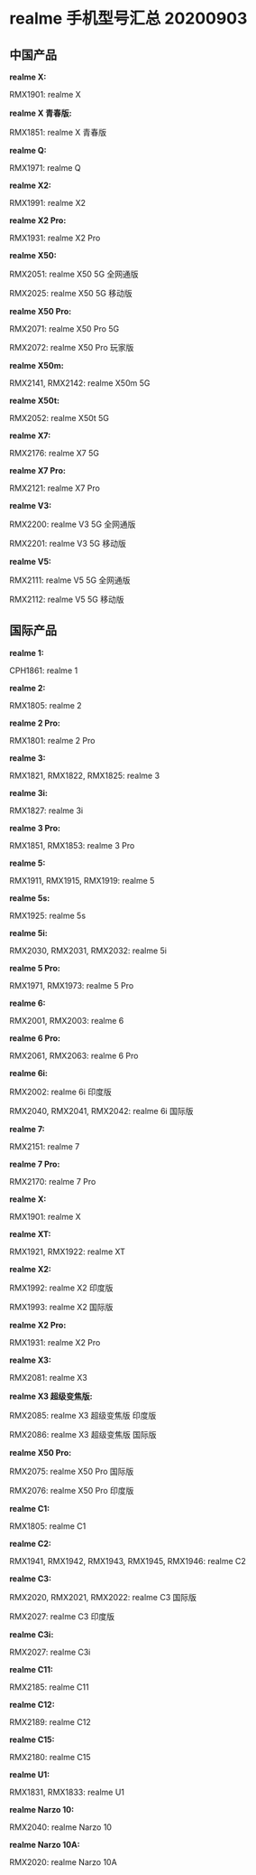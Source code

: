 # realme 手机型号汇总 20200903

## 中国产品

**realme X:**

RMX1901: realme X

**realme X 青春版:**

RMX1851: realme X 青春版

**realme Q:**

RMX1971: realme Q

**realme X2:**

RMX1991: realme X2

**realme X2 Pro:**

RMX1931: realme X2 Pro

**realme X50:**

RMX2051: realme X50 5G 全网通版

RMX2025: realme X50 5G 移动版

**realme X50 Pro:**

RMX2071: realme X50 Pro 5G

RMX2072: realme X50 Pro 玩家版

**realme X50m:**

RMX2141, RMX2142: realme X50m 5G

**realme X50t:**

RMX2052: realme X50t 5G

**realme X7:**

RMX2176: realme X7 5G

**realme X7 Pro:**

RMX2121: realme X7 Pro

**realme V3:**

RMX2200: realme V3 5G 全网通版

RMX2201: realme V3 5G 移动版

**realme V5:**

RMX2111: realme V5 5G 全网通版

RMX2112: realme V5 5G 移动版

## 国际产品

**realme 1:**

CPH1861: realme 1

**realme 2:**

RMX1805: realme 2

**realme 2 Pro:**

RMX1801: realme 2 Pro

**realme 3:**

RMX1821, RMX1822, RMX1825: realme 3

**realme 3i:**

RMX1827: realme 3i

**realme 3 Pro:**

RMX1851, RMX1853: realme 3 Pro

**realme 5:**

RMX1911, RMX1915, RMX1919: realme 5

**realme 5s:**

RMX1925: realme 5s

**realme 5i:**

RMX2030, RMX2031, RMX2032: realme 5i

**realme 5 Pro:**

RMX1971, RMX1973: realme 5 Pro

**realme 6:**

RMX2001, RMX2003: realme 6

**realme 6 Pro:**

RMX2061, RMX2063: realme 6 Pro

**realme 6i:**

RMX2002: realme 6i 印度版

RMX2040, RMX2041, RMX2042: realme 6i 国际版

**realme 7:**

RMX2151: realme 7

**realme 7 Pro:**

RMX2170: realme 7 Pro

**realme X:**

RMX1901: realme X

**realme XT:**

RMX1921, RMX1922: realme XT

**realme X2:**

RMX1992: realme X2 印度版

RMX1993: realme X2 国际版

**realme X2 Pro:**

RMX1931: realme X2 Pro

**realme X3:**

RMX2081: realme X3

**realme X3 超级变焦版:**

RMX2085: realme X3 超级变焦版 印度版

RMX2086: realme X3 超级变焦版 国际版

**realme X50 Pro:**

RMX2075: realme X50 Pro 国际版

RMX2076: realme X50 Pro 印度版

**realme C1:**

RMX1805: realme C1

**realme C2:**

RMX1941, RMX1942, RMX1943, RMX1945, RMX1946: realme C2

**realme C3:**

RMX2020, RMX2021, RMX2022: realme C3 国际版

RMX2027: realme C3 印度版

**realme C3i:**

RMX2027: realme C3i

**realme C11:**

RMX2185: realme C11

**realme C12:**

RMX2189: realme C12

**realme C15:**

RMX2180: realme C15

**realme U1:**

RMX1831, RMX1833: realme U1

**realme Narzo 10:**

RMX2040: realme Narzo 10

**realme Narzo 10A:**

RMX2020: realme Narzo 10A
